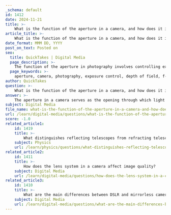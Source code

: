 ```yaml
---
_schema: default
id: 1412
date: 2024-11-21
title: >-
    What is the function of the aperture in a camera, and how does it influence photography?
article_title: >-
    What is the function of the aperture in a camera, and how does it influence photography?
date_format: MMM DD, YYYY
post_on_text: Posted on
seo:
  title: QuickTakes | Digital Media
  page_description: >-
    The function of the aperture in photography involves controlling exposure and depth of field, influencing image brightness and sharpness, crucial for achieving desired artistic effects.
  page_keywords: >-
    aperture, camera, photography, exposure control, depth of field, f-numbers, f-stops, light, creative control, bokeh effect, portrait photography, landscape photography, artistic effects
author: QuickTakes
question: >-
    What is the function of the aperture in a camera, and how does it influence photography?
answer: >-
    The aperture in a camera serves as the opening through which light passes to reach the image sensor. It is a critical component in photography, influencing both the exposure and the depth of field of an image. The size of the aperture is expressed in f-numbers (or f-stops), such as f/1.4, f/2, f/2.8, and so on. A lower f-number indicates a wider aperture, allowing more light to enter, while a higher f-number signifies a narrower aperture, letting in less light.\n\n### Functions of the Aperture:\n\n1. **Exposure Control**: The aperture directly affects the brightness of the photograph. A wider aperture (e.g., f/1.4) allows more light to hit the sensor, resulting in a brighter image. Conversely, a narrower aperture (e.g., f/16) reduces the amount of light, leading to a darker image. This makes aperture one of the key parameters, alongside shutter speed and ISO, that photographers can adjust to achieve the desired exposure.\n\n2. **Depth of Field**: The aperture also influences the depth of field, which refers to the range of distance within a photo that appears sharp. A wider aperture creates a shallow depth of field, isolating the subject from the background and producing a pleasing bokeh effect. This is often desirable in portrait photography. On the other hand, a narrower aperture increases the depth of field, making more of the scene appear in focus, which is particularly useful in landscape photography.\n\n3. **Creative Control**: Understanding and manipulating aperture settings allows photographers to achieve specific artistic effects. For instance, using a wide aperture can enhance the aesthetic quality of an image by blurring distracting backgrounds, while a narrow aperture can ensure that both foreground and background elements are sharp.\n\n### Conclusion\n\nIn summary, the aperture is a fundamental aspect of camera operation that significantly influences the exposure and artistic quality of photographs. Mastering aperture settings enables photographers to capture images that are not only well-exposed but also visually compelling, making it an essential skill in the field of photography.
subject: Digital Media
file_name: what-is-the-function-of-the-aperture-in-a-camera-and-how-does-it-influence-photography.md
url: /learn/digital-media/questions/what-is-the-function-of-the-aperture-in-a-camera-and-how-does-it-influence-photography
score: -1.0
related_article1:
    id: 1419
    title: >-
        What distinguishes reflecting telescopes from refracting telescopes?
    subject: Physics
    url: /learn/physics/questions/what-distinguishes-reflecting-telescopes-from-refracting-telescopes
related_article2:
    id: 1411
    title: >-
        How does the lens system in a camera affect image quality?
    subject: Digital Media
    url: /learn/digital-media/questions/how-does-the-lens-system-in-a-camera-affect-image-quality
related_article3:
    id: 1410
    title: >-
        What are the main differences between DSLR and mirrorless cameras?
    subject: Digital Media
    url: /learn/digital-media/questions/what-are-the-main-differences-between-dslr-and-mirrorless-cameras
---
```


&nbsp;